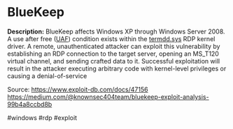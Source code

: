 # BlueKeep
**Description:** BlueKeep affects Windows XP through Windows Server 2008. A use after free ([UAF](https://encyclopedia.kaspersky.com/glossary/use-after-free/)) condition exists within the [termdd.sys](https://www.reviversoft.com/en/processes/termdd.sys) RDP kernel driver. A remote, unauthenticated attacker can exploit this vulnerability by establishing an RDP connection to the target server, opening an MS_T120 virtual channel, and sending crafted data to it. Successful exploitation will result in the attacker executing arbitrary code with kernel-level privileges or causing a denial-of-service

Source: 
https://www.exploit-db.com/docs/47156
https://medium.com/@knownsec404team/bluekeep-exploit-analysis-99b4a8ccbd8b

#windows #rdp #exploit
